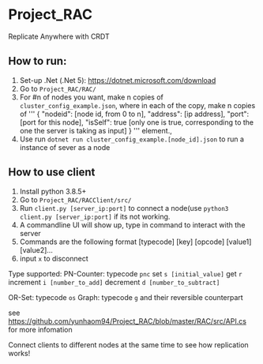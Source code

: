 # Project_RAC

Replicate Anywhere with CRDT

## How to run:
1. Set-up .Net (.Net 5): https://dotnet.microsoft.com/download
2. Go to `Project_RAC/RAC/`
3. For #n of nodes you want, make n copies of `cluster_config_example.json`, where in each of the copy, make n copies of 
'''
{
        "nodeid": [node id, from 0 to n], 
        "address": [ip address],
        "port": [port for this node],
        "isSelf": true [only one is true, corresponding to the one the server is taking as input]
}
''' element.,
4. Use run `dotnet run cluster_config_example.[node_id].json` to run a instance of sever as a node


## How to use client
1. Install python 3.8.5+
2. Go to `Project_RAC/RACClient/src/`
3. Run `client.py [server_ip:port]` to connect a node(use `python3 client.py [server_ip:port]` if its not working.
4. A commandline UI will show up, type in command to interact with the server
5. Commands are the following format
[typecode] [key] [opcode] [value1] [value2]...
6. input `x` to disconnect

Type supported:
PN-Counter: typecode `pnc`
  set `s [initial_value]`
  get `r`
  increment `i [number_to_add]`
  decrement `d [number_to_subtract]`
  
OR-Set: typecode `os`
Graph: typecode `g`
and their reversible counterpart

see https://github.com/yunhaom94/Project_RAC/blob/master/RAC/src/API.cs for more infomation

Connect clients to different nodes at the same time to see how replication works!


